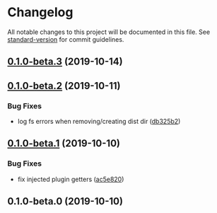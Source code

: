 # Changelog

All notable changes to this project will be documented in this file. See [standard-version](https://github.com/conventional-changelog/standard-version) for commit guidelines.

## [0.1.0-beta.3](https://github.com/pimlie/nuxt-custom-element/compare/v0.1.0-beta.2...v0.1.0-beta.3) (2019-10-14)

## [0.1.0-beta.2](https://github.com/pimlie/nuxt-custom-element/compare/v0.1.0-beta.1...v0.1.0-beta.2) (2019-10-11)


### Bug Fixes

* log fs errors when removing/creating dist dir ([db325b2](https://github.com/pimlie/nuxt-custom-element/commit/db325b261bb950fe00e9e7f82afb57e4e1cbdbf4))

## [0.1.0-beta.1](https://github.com/pimlie/nuxt-custom-element/compare/v0.1.0-beta.0...v0.1.0-beta.1) (2019-10-10)


### Bug Fixes

* fix injected plugin getters ([ac5e820](https://github.com/pimlie/nuxt-custom-element/commit/ac5e8206b53097a8e0bc664b1af6056333b04d67))

## 0.1.0-beta.0 (2019-10-10)
